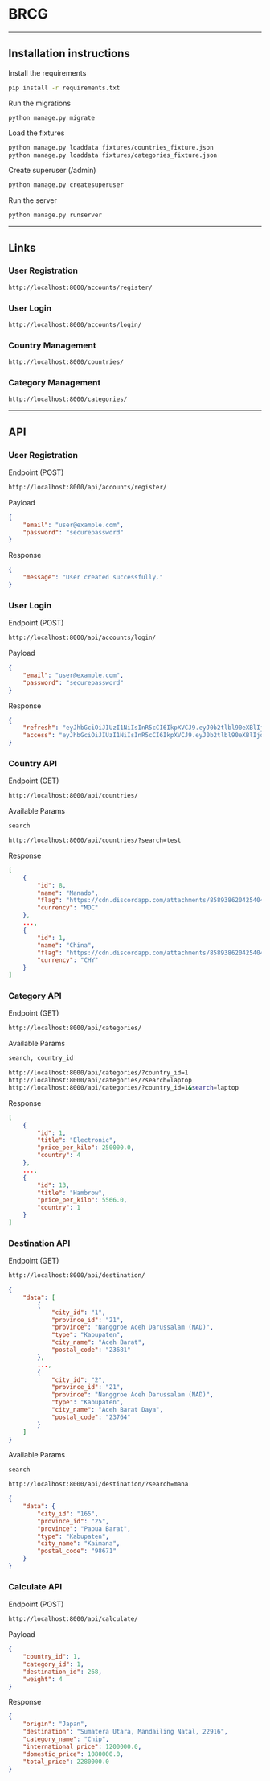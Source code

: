 # BRCG

---

## Installation instructions

Install the requirements

```bash
pip install -r requirements.txt
```

Run the migrations

```
python manage.py migrate
```

Load the fixtures

```bash
python manage.py loaddata fixtures/countries_fixture.json
python manage.py loaddata fixtures/categories_fixture.json
```

Create superuser (/admin)

```bash
python manage.py createsuperuser
```

Run the server

```bash
python manage.py runserver
```

---

## Links

### User Registration

```bash
http://localhost:8000/accounts/register/
```

### User Login

```bash
http://localhost:8000/accounts/login/
```

### Country Management

```bash
http://localhost:8000/countries/
```

### Category Management

```bash
http://localhost:8000/categories/
```

---

## API 

### User Registration

Endpoint (POST)

```bash
http://localhost:8000/api/accounts/register/
```

Payload

```json
{
    "email": "user@example.com",
    "password": "securepassword"
}
```

Response

```json
{
    "message": "User created successfully."
}
```

### User Login

Endpoint (POST)

```bash
http://localhost:8000/api/accounts/login/
```

Payload

```json
{
    "email": "user@example.com",
    "password": "securepassword"
}
```

Response

```json
{
    "refresh": "eyJhbGciOiJIUzI1NiIsInR5cCI6IkpXVCJ9.eyJ0b2tlbl90eXBlIjoicmVmcmVzaCIsImV4cCI6MTcwMjU2NTU2MCwiaWF0IjoxNzAyNDc5MTYwLCJqdGkiOiJjYjQxMzU3ZTNiOTk0YzlkOTNkMmRiMjgzYzE5NDhjZSIsInVzZXJfaWQiOjR9.A4iQ5ZWrYNMgWfLpj5g6hUo2exh3T8pPtUGldhAtT8k",
    "access": "eyJhbGciOiJIUzI1NiIsInR5cCI6IkpXVCJ9.eyJ0b2tlbl90eXBlIjoiYWNjZXNzIiwiZXhwIjoxNzAyNDc5NDYwLCJpYXQiOjE3MDI0NzkxNjAsImp0aSI6IjVkMzE5ZmNiOGU0NzQxYjg4YTI2YjRhNjYyZjM4ODY5IiwidXNlcl9pZCI6NH0.8BCTGPVuvQnWLo3e3KuaVuo3QYtv7rCKHXGP011FPcI"
}
```

### Country API

Endpoint (GET)

```bash
http://localhost:8000/api/countries/
```

Available Params

```bash
search
```

```bash
http://localhost:8000/api/countries/?search=test
```

Response

```json
[
    {
        "id": 8,
        "name": "Manado",
        "flag": "https://cdn.discordapp.com/attachments/858938620425404426/1184047780155641906/China.svg",
        "currency": "MDC"
    },
    ...,
    {
        "id": 1,
        "name": "China",
        "flag": "https://cdn.discordapp.com/attachments/858938620425404426/1184047780155641906/China.svg",
        "currency": "CHY"
    }
]
```

### Category  API

Endpoint (GET)

```bash
http://localhost:8000/api/categories/
```

Available Params

```bash
search, country_id
```

```bash
http://localhost:8000/api/categories/?country_id=1
http://localhost:8000/api/categories/?search=laptop
http://localhost:8000/api/categories/?country_id=1&search=laptop
```

Response

```json
[
    {
        "id": 1,
        "title": "Electronic",
        "price_per_kilo": 250000.0,
        "country": 4
    },
    ...,
    {
        "id": 13,
        "title": "Hambrow",
        "price_per_kilo": 5566.0,
        "country": 1
    }
]
```

### Destination API

Endpoint (GET)

```bash
http://localhost:8000/api/destination/
```

```json
{
    "data": [
        {
            "city_id": "1",
            "province_id": "21",
            "province": "Nanggroe Aceh Darussalam (NAD)",
            "type": "Kabupaten",
            "city_name": "Aceh Barat",
            "postal_code": "23681"
        },
        ...,
        {
            "city_id": "2",
            "province_id": "21",
            "province": "Nanggroe Aceh Darussalam (NAD)",
            "type": "Kabupaten",
            "city_name": "Aceh Barat Daya",
            "postal_code": "23764"
        }
    ]
}
```

Available Params

```bash
search
```

```bash
http://localhost:8000/api/destination/?search=mana
```

```json
{
    "data": {
        "city_id": "165",
        "province_id": "25",
        "province": "Papua Barat",
        "type": "Kabupaten",
        "city_name": "Kaimana",
        "postal_code": "98671"
    }
}
```

### Calculate API

Endpoint (POST)

```bash
http://localhost:8000/api/calculate/
```

Payload

```json
{
    "country_id": 1,
    "category_id": 1,
    "destination_id": 268,
    "weight": 4
}
```

Response

```json
{
    "origin": "Japan",
    "destination": "Sumatera Utara, Mandailing Natal, 22916",
    "category_name": "Chip",
    "international_price": 1200000.0,
    "domestic_price": 1080000.0,
    "total_price": 2280000.0
}
```
